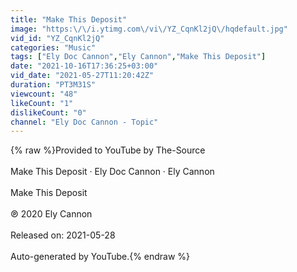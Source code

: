 ```yaml
---
title: "Make This Deposit"
image: "https:\/\/i.ytimg.com\/vi\/YZ_CqnKl2jQ\/hqdefault.jpg"
vid_id: "YZ_CqnKl2jQ"
categories: "Music"
tags: ["Ely Doc Cannon","Ely Cannon","Make This Deposit"]
date: "2021-10-16T17:36:25+03:00"
vid_date: "2021-05-27T11:20:42Z"
duration: "PT3M31S"
viewcount: "48"
likeCount: "1"
dislikeCount: "0"
channel: "Ely Doc Cannon - Topic"
---
```

{% raw %}Provided to YouTube by The-Source<br /><br />Make This Deposit · Ely Doc Cannon · Ely Cannon<br /><br />Make This Deposit<br /><br />℗ 2020 Ely Cannon<br /><br />Released on: 2021-05-28<br /><br />Auto-generated by YouTube.{% endraw %}
